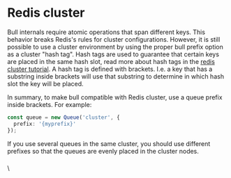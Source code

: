 # Redis cluster

Bull internals require atomic operations that span different keys. This behavior breaks Redis's rules for cluster configurations. However, it is still possible to use a cluster environment by using the proper bull prefix option as a cluster "hash tag". Hash tags are used to guarantee that certain keys are placed in the same hash slot, read more about hash tags in the [redis cluster tutorial](https://redis.io/topics/cluster-tutorial). A hash tag is defined with brackets. I.e. a key that has a substring inside brackets will use that substring to determine in which hash slot the key will be placed.

In summary, to make bull compatible with Redis cluster, use a queue prefix inside brackets. For example:

```typescript
const queue = new Queue('cluster', {
  prefix: '{myprefix}'
});
```

If you use several queues in the same cluster, you should use different prefixes so that the queues are evenly placed in the cluster nodes.

###

\
